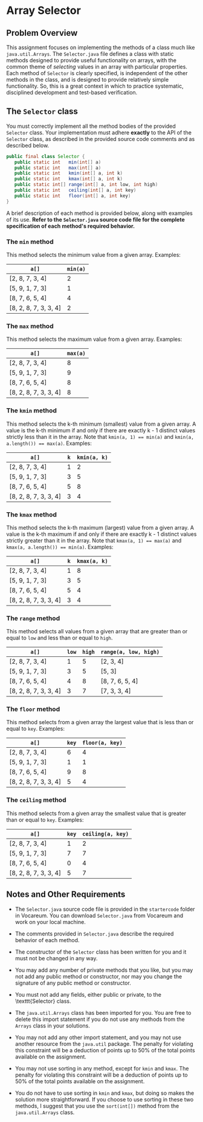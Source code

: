 # Array Selector

## Problem Overview

This assignment focuses on implementing the methods of a class much like
`java.util.Arrays`. The `Selector.java` file defines a class with static
methods designed to provide useful functionality on arrays, with the common
theme of *selecting* values in an array with particular properties. Each
method of `Selector` is clearly specified, is independent of the other methods
in the class, and is designed to provide relatively simple functionality. So,
this is a great context in which to practice systematic, disciplined
development and test-based verification.

## The `Selector` class

You must correctly implement all the method bodies of the provided `Selector`
class. Your implementation must adhere **exactly** to the API of the
`Selector` class, as described in the provided source code comments and as
described below.

```java
public final class Selector {
   public static int   min(int[] a)
   public static int   max(int[] a)
   public static int   kmin(int[] a, int k)
   public static int   kmax(int[] a, int k)
   public static int[] range(int[] a, int low, int high)
   public static int   ceiling(int[] a, int key)
   public static int   floor(int[] a, int key)
}
```

A brief description of each method is provided below, along with examples of
its use. **Refer to the `Selector.java` source code file for the complete
specification of each method's required behavior.**

### The `min` method

This method selects the minimum value from a given array. Examples:

`a[]` | `min(a)`
----- | --------
[2, 8, 7, 3, 4] | 2
[5, 9, 1, 7, 3] | 1
[8, 7, 6, 5, 4] | 4
[8, 2, 8, 7, 3, 3, 4] | 2


### The `max` method

This method selects the maximum value from a given array. Examples:

`a[]` | `max(a)`
----- | --------
[2, 8, 7, 3, 4] | 8
[5, 9, 1, 7, 3] | 9
[8, 7, 6, 5, 4] | 8
[8, 2, 8, 7, 3, 3, 4]| 8


### The `kmin` method

This method selects the k-th minimum (smallest) value from a given array. A
value is the k-th minimum if and only if there are exactly k - 1 distinct
values strictly less than it in the array. Note that `kmin(a, 1) == min(a)`
and `kmin(a, a.length()) == max(a)`. Examples:

`a[]` | `k` | `kmin(a, k)`
----- | --- | ------------
[2, 8, 7, 3, 4] | 1 | 2
[5, 9, 1, 7, 3] | 3 | 5
[8, 7, 6, 5, 4] | 5 | 8
[8, 2, 8, 7, 3, 3, 4]| 3 | 4


### The `kmax` method

This method selects the k-th maximum (largest) value from a given array. A
value is the k-th maximum if and only if there are exactly k - 1 distinct
values strictly greater than it in the array. Note that `kmax(a, 1) == max(a)`
and `kmax(a, a.length()) == min(a)`. Examples:

`a[]` | `k` | `kmax(a, k)`
----- | --- | ------------
[2, 8, 7, 3, 4] | 1 | 8
[5, 9, 1, 7, 3] | 3 | 5
[8, 7, 6, 5, 4] | 5 | 4
[8, 2, 8, 7, 3, 3, 4] | 3 | 4


### The `range` method

This method selects all values from a given array that are greater than or
equal to `low` and less than or equal to `high`.

`a[]` | `low` | `high` | `range(a, low, high)`
----- | ----- | ------ | --------------------- 
[2, 8, 7, 3, 4] | 1 | 5 | [2, 3, 4]
[5, 9, 1, 7, 3] | 3 | 5 | [5, 3]
[8, 7, 6, 5, 4] | 4 | 8 | [8, 7, 6, 5, 4]
[8, 2, 8, 7, 3, 3, 4] | 3 | 7 | [7, 3, 3, 4]


### The `floor` method

This method selects from a given array the largest value that is less than or
equal to `key`. Examples:

`a[]` | `key` | `floor(a, key)`
----- | ----- | ---------------
[2, 8, 7, 3, 4] | 6 | 4
[5, 9, 1, 7, 3] | 1 | 1
[8, 7, 6, 5, 4] | 9 | 8
[8, 2, 8, 7, 3, 3, 4] | 5 | 4


### The `ceiling` method

This method selects from a given array the smallest value that is greater than
or equal to `key`. Examples:

`a[]` | `key` | `ceiling(a, key)`
----- | ----- | -----------------
[2, 8, 7, 3, 4] | 1 | 2
[5, 9, 1, 7, 3] | 7 | 7
[8, 7, 6, 5, 4] | 0 | 4
[8, 2, 8, 7, 3, 3, 4] | 5 | 7


## Notes and Other Requirements

- The `Selector.java` source code file is provided in the `startercode` folder in Vocareum. You can download `Selector.java` from Vocareum and work on your local machine.

- The comments provided in `Selector.java` describe the required behavior of each method.

- The constructor of the `Selector` class has been written for you and it must not be changed in any way.

- You may add any number of private methods that you like, but you may not add any public method or constructor, nor may you change the signature of any public method or constructor.

- You must not add any fields, either public or private, to the \texttt{Selector} class.

- The `java.util.Arrays` class has been imported for you. You are free to delete this import statement if you do not use any methods from the `Arrays` class in your solutions.

- You may not add any other import statement, and you may not use another resource from the `java.util` package. The penalty for violating this constraint will be a deduction of points up to 50% of the total points available on the assignment.

- You may not use sorting in any method, except for `kmin` and `kmax`. The penalty for violating this constraint will be a deduction of points up to 50% of the total points available on the assignment.

- You do not have to use sorting in `kmin` and `kmax`, but doing so makes the solution more straightforward. If you choose to use sorting in these two methods, I suggest that you use the `sort(int[])` method from the `java.util.Arrays` class.
